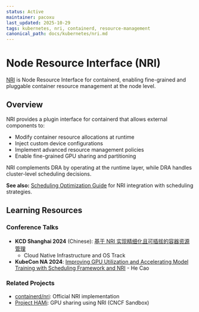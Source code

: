 ```yaml
---
status: Active
maintainer: pacoxu
last_updated: 2025-10-29
tags: kubernetes, nri, containerd, resource-management
canonical_path: docs/kubernetes/nri.md
---
```


# Node Resource Interface (NRI)

[NRI](https://github.com/containerd/nri) is Node Resource Interface for
containerd, enabling fine-grained and pluggable container resource management
at the node level.

## Overview

NRI provides a plugin interface for containerd that allows external components
to:

- Modify container resource allocations at runtime
- Inject custom device configurations
- Implement advanced resource management policies
- Enable fine-grained GPU sharing and partitioning

NRI complements DRA by operating at the runtime layer, while DRA handles
cluster-level scheduling decisions.

**See also:**
[Scheduling Optimization Guide](./scheduling-optimization.md#26-topology-aware-scheduling)
for NRI integration with scheduling strategies.

## Learning Resources

### Conference Talks

- **KCD Shanghai 2024** (Chinese): [基于 NRI
  实现精细化且可插拔的容器资源管理](https://www.bilibili.com/video/BV1pp421Q7o5)
  - Cloud Native Infrastructure and OS Track
- **KubeCon NA 2024**: [Improving GPU Utilization and Accelerating Model
  Training with Scheduling Framework and
  NRI](https://www.youtube.com/watch?v=Gc5M1y4Er8g&t=3s) - He Cao

### Related Projects

- [containerd/nri](https://github.com/containerd/nri): Official NRI
  implementation
- [Project HAMi](https://github.com/Project-HAMi/HAMi): GPU sharing using NRI
  (CNCF Sandbox)
